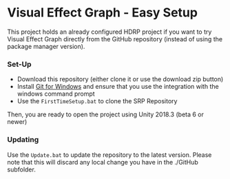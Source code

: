 # Visual Effect Graph - Easy Setup

This project holds an already configured HDRP project if you want to try Visual Effect Graph directly from the GitHub repository (instead of using the package manager version).

###  Set-Up

* Download this repository (either clone it or use the download zip button)
* Install [Git for Windows](https://git-scm.com/download/win) and ensure that you use the integration with the windows command prompt
* Use the `FirstTimeSetup.bat` to clone the SRP Repository

Then, you are ready to open the project using Unity 2018.3 (beta 6 or newer)

### Updating

Use the `Update.bat` to update the repository to the latest version. Please note that this will discard any local change you have in the ./GitHub subfolder.